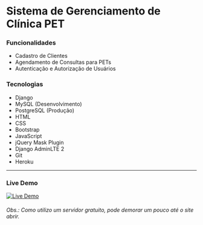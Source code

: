 # Sistema de Gerenciamento de Clínica PET

### Funcionalidades

- Cadastro de Clientes
- Agendamento de Consultas para PETs
- Autenticação e Autorização de Usuários

### Tecnologias

- Django
- MySQL (Desenvolvimento)
- PostgreSQL (Produção)
- HTML
- CSS
- Bootstrap
- JavaScript
- jQuery Mask Plugin
- Django AdminLTE 2
- Git
- Heroku

---

### Live Demo

[![Live Demo](https://upload.wikimedia.org/wikipedia/commons/8/89/Logo_di_Heroku.png?20160717173025)](https://django-pet.herokuapp.com/app/)

###### Obs.: Como utilizo um servidor gratuito, pode demorar um pouco até o site abrir.
